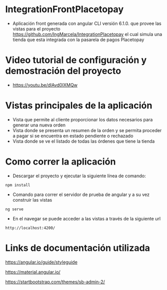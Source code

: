 # IntegrationFrontPlacetopay

+ Aplicación front generada con angular CLI versión 6.1.0. que provee las vistas para el proyecto https://github.com/IngMarcela/IntegrationPlacetopay el cual simula 
una tienda que esta integrada con la pasarela de pagos Placetopay

# Video tutorial de configuración y demostración del proyecto

+ https://youtu.be/dlAvd0IXMQw

# Vistas principales de la aplicación

- Vista que permite al cliente proporcionar los datos necesarios para generar una nueva orden
- Vista donde se presenta un resumen de la orden y se permita proceder a pagar si se encuentra en estado pendiente o rechazado
- Vista donde se ve el listado de todas las órdenes que tiene la tienda

# Como correr la aplicación 

- Descargar el proyecto y ejecutar la siguiente línea de comando:
```
npm install
```
- Comando para correr el servidor de prueba de angular y a su vez construir las vistas
```
ng serve
```
- En el navegar se puede acceder a las vistas a través de la siguiente url
```
http://localhost:4200/
```
# Links de documentación utilizada

https://angular.io/guide/styleguide

https://material.angular.io/

https://startbootstrap.com/themes/sb-admin-2/
